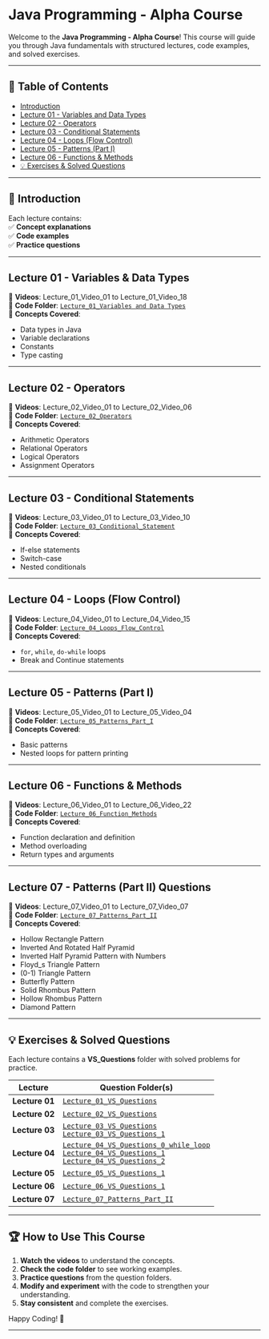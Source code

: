 <!-- IN JAVA IF YOU WANT TO RUN CODE IN TERMINAL YOU HAVE TO ENTER THE FOLDER WHERE YOU PUT THE CODE.
AND THEN IF YOU WANT TO BACK TO ONE FOLDER OR PARENT FOLDER YOU HAVE TO WRITE IN TERMINAL "cd.." and likwise. -->

<!-- IF YOU WANT TO GO HOME DIRECTORY SIMPLY WRITE "cd ~" AND IF YOU WANT TO GO THE LAST FOLDER YOU WERE IN YOU HAVE TO WRITE "cd -" -->

# Java Programming - Alpha Course

Welcome to the **Java Programming - Alpha Course**! This course will guide you through Java fundamentals with structured lectures, code examples, and solved exercises.  

---

## 📌 Table of Contents

- [Introduction](#introduction)
- [Lecture 01 - Variables and Data Types](#lecture-01---variables--data-types)
- [Lecture 02 - Operators](#lecture-02---operators)
- [Lecture 03 - Conditional Statements](#lecture-03---conditional-statements)
- [Lecture 04 - Loops (Flow Control)](#lecture-04---loops-flow-control)
- [Lecture 05 - Patterns (Part I)](#lecture-05---patterns-part-i)
- [Lecture 06 - Functions & Methods](#lecture-06---functions--methods)
- [💡 Exercises & Solved Questions](#-exercises--solved-questions)

---

## 📖 Introduction

Each lecture contains:  
✅ **Concept explanations**  
✅ **Code examples**  
✅ **Practice questions**  

---

## Lecture 01 - Variables & Data Types
📌 **Videos**: Lecture_01_Video_01 to Lecture_01_Video_18  
📌 **Code Folder**: [`Lecture_01_Variables and Data Types`](https://github.com/prashantsaini1525/Alpha-Course-/tree/main/A.%20Java%20Basics/Lecture_01_Variables_and_DataTypes)  
📌 **Concepts Covered**:
- Data types in Java
- Variable declarations
- Constants
- Type casting  

---

## Lecture 02 - Operators
📌 **Videos**: Lecture_02_Video_01 to Lecture_02_Video_06  
📌 **Code Folder**: [`Lecture_02_Operators`](https://github.com/prashantsaini1525/Alpha-Course-/tree/main/A.%20Java%20Basics/Lecture_02_Operators)  
📌 **Concepts Covered**:
- Arithmetic Operators
- Relational Operators
- Logical Operators
- Assignment Operators  

---

## Lecture 03 - Conditional Statements
📌 **Videos**: Lecture_03_Video_01 to Lecture_03_Video_10  
📌 **Code Folder**: [`Lecture_03_Conditional_Statement`](https://github.com/prashantsaini1525/Alpha-Course-/tree/main/A.%20Java%20Basics/Lecture_03_Conditional_Statement)  
📌 **Concepts Covered**:
- If-else statements
- Switch-case
- Nested conditionals  

---

## Lecture 04 - Loops (Flow Control)
📌 **Videos**: Lecture_04_Video_01 to Lecture_04_Video_15  
📌 **Code Folder**: [`Lecture_04_Loops_Flow_Control`](https://github.com/prashantsaini1525/Alpha-Course-/tree/main/A.%20Java%20Basics/Lecture_04_Loops_Flow_Control)  
📌 **Concepts Covered**:
- `for`, `while`, `do-while` loops
- Break and Continue statements  

---

## Lecture 05 - Patterns (Part I)
📌 **Videos**: Lecture_05_Video_01 to Lecture_05_Video_04  
📌 **Code Folder**: [`Lecture_05_Patterns_Part_I`](https://github.com/prashantsaini1525/Alpha-Course-/tree/main/A.%20Java%20Basics/Lecture_05_Patterns_Part_I)  
📌 **Concepts Covered**:
- Basic patterns
- Nested loops for pattern printing  

---

## Lecture 06 - Functions & Methods
📌 **Videos**: Lecture_06_Video_01 to Lecture_06_Video_22  
📌 **Code Folder**: [`Lecture_06_Function_Methods`](https://github.com/prashantsaini1525/Alpha-Course-/tree/main/A.%20Java%20Basics/Lecture_06_Function%20_%20Methods)  
📌 **Concepts Covered**:
- Function declaration and definition
- Method overloading
- Return types and arguments  

---

## Lecture 07 - Patterns (Part II) Questions 
📌 **Videos**: Lecture_07_Video_01 to Lecture_07_Video_07  
📌 **Code Folder**: [`Lecture_07_Patterns_Part_II`](https://github.com/prashantsaini1525/Alpha-Course-2025/tree/main/A.%20Java%20Basics/Lecture_07_Patterns_Part_II)  
📌 **Concepts Covered**:
- Hollow Rectangle Pattern
- Inverted And Rotated Half Pyramid
- Inverted Half Pyramid Pattern with Numbers
- Floyd_s Triangle Pattern
- (0-1) Triangle Pattern
- Butterfly Pattern
- Solid Rhombus Pattern
- Hollow Rhombus Pattern
- Diamond Pattern

---

## 💡 Exercises & Solved Questions

Each lecture contains a **VS_Questions** folder with solved problems for practice.

| **Lecture**   | **Question Folder(s)** |
|--------------|----------------------|
| **Lecture 01** | [`Lecture_01_VS_Questions`](https://github.com/prashantsaini1525/Alpha-Course-/tree/main/A.%20Java%20Basics/Lecture_01_Variables_and_DataTypes) |
| **Lecture 02** | [`Lecture_02_VS_Questions`](https://github.com/prashantsaini1525/Alpha-Course-/tree/main/A.%20Java%20Basics/Lecture_02_Operators/Lecture_02_VS_Questions) |
| **Lecture 03** | [`Lecture_03_VS_Questions`](https://github.com/prashantsaini1525/Alpha-Course-/tree/main/A.%20Java%20Basics/Lecture_03_Conditional_Statement/Lecture_03_VS_Questions) <br> [`Lecture_03_VS_Questions_1`](https://github.com/prashantsaini1525/Alpha-Course-/tree/main/A.%20Java%20Basics/Lecture_03_Conditional_Statement/Lecture_03_VS_Questions1) |
| **Lecture 04** | [`Lecture_04_VS_Questions_0_while_loop`](https://github.com/prashantsaini1525/Alpha-Course-/tree/main/A.%20Java%20Basics/Lecture_04_Loops_Flow_Control/Lecture_04_VS_Questions_0_while_loop) <br> [`Lecture_04_VS_Questions_1`](https://github.com/prashantsaini1525/Alpha-Course-/tree/main/A.%20Java%20Basics/Lecture_04_Loops_Flow_Control/Lecture_04_VS_Questions_1) <br> [`Lecture_04_VS_Questions_2`](https://github.com/prashantsaini1525/Alpha-Course-/tree/main/A.%20Java%20Basics/Lecture_04_Loops_Flow_Control/Lecture_04_VS_Questions_2) |
| **Lecture 05** | [`Lecture_05_VS_Questions_1`](https://github.com/prashantsaini1525/Alpha-Course-/tree/main/A.%20Java%20Basics/Lecture_05_Patterns_Part_I/Lecture_05_VS_Questions_1) |
| **Lecture 06** | [`Lecture_06_VS_Questions_1`](https://github.com/prashantsaini1525/Alpha-Course-/tree/main/A.%20Java%20Basics/Lecture_06_Function%20_%20Methods/Lecture_06_VS_Questions_1) |
| **Lecture 07** | [`Lecture_07_Patterns_Part_II`](https://github.com/prashantsaini1525/Alpha-Course-2025/tree/main/A.%20Java%20Basics/Lecture_07_Patterns_Part_II) |

---

## 🏆 How to Use This Course

1. **Watch the videos** to understand the concepts.
2. **Check the code folder** to see working examples.
3. **Practice questions** from the question folders.
4. **Modify and experiment** with the code to strengthen your understanding.
5. **Stay consistent** and complete the exercises.  

Happy Coding! 🚀  

---

